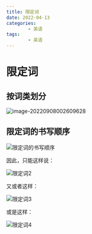 ```yaml
---
title: 限定词
date: 2022-04-13
categories:
        - 英语
tags:
        - 英语
---
```


# 限定词

## 按词类划分

![image-20220908002609628](https://gallery.yxzi.xyz/galleries/2022/09/08/%E9%99%90%E5%AE%9A%E8%AF%8D.png)

## 限定词的书写顺序

![限定词的书写顺序](https://gallery.yxzi.xyz/galleries/2022/09/08/%E9%99%90%E5%AE%9A%E8%AF%8D%E7%9A%84%E4%B9%A6%E5%86%99%E9%A1%BA%E5%BA%8F.png)

因此，只能这样说：

![限定词2](https://gallery.yxzi.xyz/galleries/2022/09/08/%E9%99%90%E5%AE%9A%E8%AF%8D2.png)

又或者这样：

![限定词3](https://gallery.yxzi.xyz/galleries/2022/09/08/%E9%99%90%E5%AE%9A%E8%AF%8D3.png)

或是这样：

![限定词4](https://gallery.yxzi.xyz/galleries/2022/09/08/%E9%99%90%E5%AE%9A%E8%AF%8D4.png)
